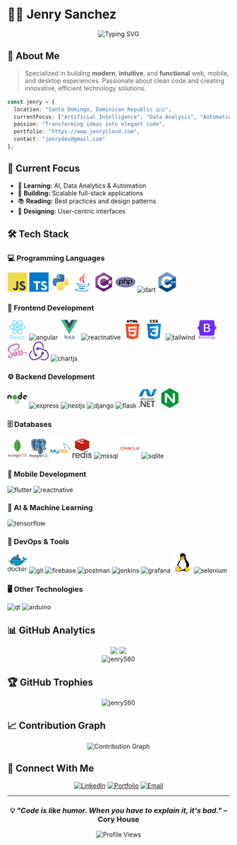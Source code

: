 # 👨‍💻 Jenry Sanchez

<div align="center">
  
  ![Typing SVG](https://readme-typing-svg.demolab.com?font=Fira+Code&size=22&duration=3000&pause=1000&color=3B82F6&center=true&vCenter=true&width=600&lines=Full+Stack+Developer;AI+%26+Data+Analyst+Enthusiast;Clean+Code+Advocate;Innovation+Driven+Solutions)

</div>

## 🚀 About Me

> Specialized in building **modern**, **intuitive**, and **functional** web, mobile, and desktop experiences. Passionate about clean code and creating innovative, efficient technology solutions.

```typescript
const jenry = {
  location: "Santo Domingo, Dominican Republic 🇩🇴",
  currentFocus: ["Artificial Intelligence", "Data Analysis", "Automation"],
  passion: "Transforming ideas into elegant code",
  portfolio: "https://www.jenrycloud.com",
  contact: "jenrydev@gmail.com"
};
```

## 🎯 Current Focus

- 🤖 **Learning:** AI, Data Analytics & Automation
- 🌟 **Building:** Scalable full-stack applications
- 📚 **Reading:** Best practices and design patterns
- 🎨 **Designing:** User-centric interfaces

## 🛠️ Tech Stack

### 💻 Programming Languages
<p>
  <img src="https://raw.githubusercontent.com/devicons/devicon/master/icons/javascript/javascript-original.svg" alt="javascript" width="45" height="45"/>
  <img src="https://raw.githubusercontent.com/devicons/devicon/master/icons/typescript/typescript-original.svg" alt="typescript" width="45" height="45"/>
  <img src="https://raw.githubusercontent.com/devicons/devicon/master/icons/python/python-original.svg" alt="python" width="45" height="45"/>
  <img src="https://raw.githubusercontent.com/devicons/devicon/master/icons/java/java-original.svg" alt="java" width="45" height="45"/>
  <img src="https://raw.githubusercontent.com/devicons/devicon/master/icons/csharp/csharp-original.svg" alt="csharp" width="45" height="45"/>
  <img src="https://raw.githubusercontent.com/devicons/devicon/master/icons/php/php-original.svg" alt="php" width="45" height="45"/>
  <img src="https://www.vectorlogo.zone/logos/dartlang/dartlang-icon.svg" alt="dart" width="45" height="45"/>
  <img src="https://raw.githubusercontent.com/devicons/devicon/master/icons/cplusplus/cplusplus-original.svg" alt="cplusplus" width="45" height="45"/>
</p>

### 🎨 Frontend Development
<p>
  <img src="https://raw.githubusercontent.com/devicons/devicon/master/icons/react/react-original-wordmark.svg" alt="react" width="45" height="45"/>
  <img src="https://angular.io/assets/images/logos/angular/angular.svg" alt="angular" width="45" height="45"/>
  <img src="https://raw.githubusercontent.com/devicons/devicon/master/icons/vuejs/vuejs-original-wordmark.svg" alt="vuejs" width="45" height="45"/>
  <img src="https://reactnative.dev/img/header_logo.svg" alt="reactnative" width="45" height="45"/>
  <img src="https://raw.githubusercontent.com/devicons/devicon/master/icons/html5/html5-original-wordmark.svg" alt="html5" width="45" height="45"/>
  <img src="https://raw.githubusercontent.com/devicons/devicon/master/icons/css3/css3-original-wordmark.svg" alt="css3" width="45" height="45"/>
  <img src="https://www.vectorlogo.zone/logos/tailwindcss/tailwindcss-icon.svg" alt="tailwind" width="45" height="45"/>
  <img src="https://raw.githubusercontent.com/devicons/devicon/master/icons/bootstrap/bootstrap-plain-wordmark.svg" alt="bootstrap" width="45" height="45"/>
  <img src="https://raw.githubusercontent.com/devicons/devicon/master/icons/sass/sass-original.svg" alt="sass" width="45" height="45"/>
  <img src="https://raw.githubusercontent.com/devicons/devicon/master/icons/redux/redux-original.svg" alt="redux" width="45" height="45"/>
  <img src="https://www.chartjs.org/media/logo-title.svg" alt="chartjs" width="45" height="45"/>
</p>

### ⚙️ Backend Development
<p>
  <img src="https://raw.githubusercontent.com/devicons/devicon/master/icons/nodejs/nodejs-original-wordmark.svg" alt="nodejs" width="45" height="45"/>
  <img src="https://img.icons8.com/fluency/48/express-js.png" alt="express" width="45" height="45"/>
  <img src="https://nestjs.com/img/logo-small.svg" alt="nestjs" width="45" height="45"/>
  <img src="https://cdn.worldvectorlogo.com/logos/django.svg" alt="django" width="45" height="45"/>
  <img src="https://cdn.jsdelivr.net/gh/devicons/devicon/icons/flask/flask-original.svg" alt="flask" width="45" height="45"/>
  <img src="https://raw.githubusercontent.com/devicons/devicon/master/icons/dot-net/dot-net-original-wordmark.svg" alt="dotnet" width="45" height="45"/>
  <img src="https://raw.githubusercontent.com/devicons/devicon/master/icons/nginx/nginx-original.svg" alt="nginx" width="45" height="45"/>
</p>

### 🗄️ Databases
<p>
  <img src="https://raw.githubusercontent.com/devicons/devicon/master/icons/mongodb/mongodb-original-wordmark.svg" alt="mongodb" width="45" height="45"/>
  <img src="https://raw.githubusercontent.com/devicons/devicon/master/icons/postgresql/postgresql-original-wordmark.svg" alt="postgresql" width="45" height="45"/>
  <img src="https://raw.githubusercontent.com/devicons/devicon/master/icons/mysql/mysql-original-wordmark.svg" alt="mysql" width="45" height="45"/>
  <img src="https://raw.githubusercontent.com/devicons/devicon/master/icons/redis/redis-original-wordmark.svg" alt="redis" width="45" height="45"/>
  <img src="https://www.svgrepo.com/show/303229/microsoft-sql-server-logo.svg" alt="mssql" width="45" height="45"/>
  <img src="https://raw.githubusercontent.com/devicons/devicon/master/icons/oracle/oracle-original.svg" alt="oracle" width="45" height="45"/>
  <img src="https://www.vectorlogo.zone/logos/sqlite/sqlite-icon.svg" alt="sqlite" width="45" height="45"/>
</p>

### 📱 Mobile Development
<p>
  <img src="https://www.vectorlogo.zone/logos/flutterio/flutterio-icon.svg" alt="flutter" width="45" height="45"/>
  <img src="https://reactnative.dev/img/header_logo.svg" alt="reactnative" width="45" height="45"/>
</p>

### 🤖 AI & Machine Learning
<p>
  <img src="https://www.vectorlogo.zone/logos/tensorflow/tensorflow-icon.svg" alt="tensorflow" width="45" height="45"/>
</p>

### 🔧 DevOps & Tools
<p>
  <img src="https://raw.githubusercontent.com/devicons/devicon/master/icons/docker/docker-original-wordmark.svg" alt="docker" width="45" height="45"/>
  <img src="https://raw.githubusercontent.com/devicons/devicon/master/icons/git-scm/git-scm-icon.svg" alt="git" width="45" height="45"/>
  <img src="https://www.vectorlogo.zone/logos/firebase/firebase-icon.svg" alt="firebase" width="45" height="45"/>
  <img src="https://www.vectorlogo.zone/logos/getpostman/getpostman-icon.svg" alt="postman" width="45" height="45"/>
  <img src="https://www.vectorlogo.zone/logos/jenkins/jenkins-icon.svg" alt="jenkins" width="45" height="45"/>
  <img src="https://www.vectorlogo.zone/logos/grafana/grafana-icon.svg" alt="grafana" width="45" height="45"/>
  <img src="https://raw.githubusercontent.com/devicons/devicon/master/icons/linux/linux-original.svg" alt="linux" width="45" height="45"/>
  <img src="https://raw.githubusercontent.com/detain/svg-logos/780f25886640cef088af994181646db2f6b1a3f8/svg/selenium-logo.svg" alt="selenium" width="45" height="45"/>
</p>

### 🖥️ Other Technologies
<p>
  <img src="https://upload.wikimedia.org/wikipedia/commons/0/0b/Qt_logo_2016.svg" alt="qt" width="45" height="45"/>
  <img src="https://cdn.worldvectorlogo.com/logos/arduino-1.svg" alt="arduino" width="45" height="45"/>
</p>

## 📊 GitHub Analytics

<div align="center">
  <img height="180em" src="https://github-readme-stats.vercel.app/api?username=jenry560&show_icons=true&theme=tokyonight&include_all_commits=true&count_private=true"/>
  <img height="180em" src="https://github-readme-stats.vercel.app/api/top-langs/?username=jenry560&layout=compact&langs_count=8&theme=tokyonight"/>
</div>

<div align="center">
  <img src="https://github-readme-streak-stats.herokuapp.com/?user=jenry560&theme=tokyonight" alt="jenry560" />
</div>

## 🏆 GitHub Trophies

<div align="center">
  <img src="https://github-profile-trophy.vercel.app/?username=jenry560&theme=tokyonight&no-frame=true&no-bg=false&margin-w=4&row=1" alt="jenry560" />
</div>

## 📈 Contribution Graph

<div align="center">
  <img src="https://github-readme-activity-graph.vercel.app/graph?username=jenry560&theme=tokyo-night&hide_border=true" alt="Contribution Graph" />
</div>

## 🤝 Connect With Me

<div align="center">
  
[![LinkedIn](https://img.shields.io/badge/LinkedIn-0077B5?style=for-the-badge&logo=linkedin&logoColor=white)](https://linkedin.com/in/jenry-sanchez)
[![Portfolio](https://img.shields.io/badge/Portfolio-FF5722?style=for-the-badge&logo=google-chrome&logoColor=white)](https://www.jenrycloud.com)
[![Email](https://img.shields.io/badge/Email-D14836?style=for-the-badge&logo=gmail&logoColor=white)](mailto:jenrydev@gmail.com)

</div>

---

<div align="center">
  
### 💡 *"Code is like humor. When you have to explain it, it's bad."* – Cory House

![Profile Views](https://komarev.com/ghpvc/?username=jenry560&color=3B82F6&style=flat-square&label=Profile+Views)

</div>
